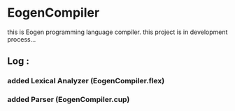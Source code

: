 # EogenCompiler
this is Eogen programming language compiler. this project is in development process...

## Log :
### added Lexical Analyzer (EogenCompiler.flex)
### added Parser (EogenCompiler.cup)
